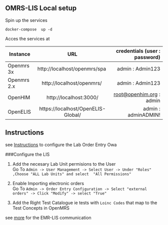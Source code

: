 ## OMRS-LIS Local setup

Spin up the services

```
docker-compose  up -d
```

Acces the services at 

| Instance  |     URL       | credentials (user : password)|
|---------- |:-------------:|------:                       |
| Openmrs 3x   |  http://localhost/openmrs/spa  | admin : Admin123 |
| Openmrs 2.x   |  http://localhost/openmrs/  | admin : Admin123 |
| OpenHIM   |    http://localhost:3000/  |  root@openhim.org : admin |
| OpenELIS | https://localhost/OpenELIS-Global/ |    admin : adminADMIN!| 

## Instructions 
see [Instructions](https://wiki.openmrs.org/display/projects/Order+Entry+UI+Administrator+Guide#OrderEntryUIAdministratorGuide-SettingsandConfiguration) to configure the Lab Order Entry Owa

###Configure the LIS
1. Add the necesary Lab Unit permisions to the User      
Go To `Admin -> User Management -> Select User -> Under "Roles" ,Choose "ALL Lab Units" and select  "All Permissions"`

2. Enable Importing electronic orders       
Go To `Admin -> Order Entry Configuration -> Select "external orders" -> Click "Modify" -> select "True"`

3. Add the Right Test Catalogue ie tests with `Loinc Codes` that map to the Test Concepts in OpenMRS

see [more](https://i-tech-uw.github.io/healthinformationexchange/lis-workflows/lis-workflows.html#tutorial-lab-order-communication-between-openmrs-and-openelis) for the EMR-LIS communication

